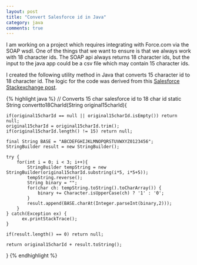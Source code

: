 ```yaml
---
layout: post
title: "Convert Salesforce id in Java"
category: java
comments: true
---
```


I am working on a project which requires integrating with Force.com via the SOAP wsdl. One of the things that we want to 
ensure is that we always work with 18 character ids. The SOAP api always returns 18 character ids, but the input to the 
java app could be a csv file which may contain 15 character ids. 

I created the following utility method in Java that converts 15 character id to 18 character id. The logic for the code was derived
from this [Salesforce Stackexchange post][post].

{% highlight java %}
  // Converts 15 char salesforce id to 18 char id
  static String convertto18CharId(String original15charId){
  	
  	if(original15charId == null || original15charId.isEmpty()) return null;
  	original15charId = original15charId.trim();
  	if(original15charId.length() != 15) return null;
  	
  	final String BASE = "ABCDEFGHIJKLMNOPQRSTUVWXYZ0123456";
  	StringBuilder result = new StringBuilder();
  	
  	try {
    	for(int i = 0; i < 3; i++){
    		StringBuilder tempString = new StringBuilder(original15charId.substring(i*5, i*5+5));
    		tempString.reverse();
    		String binary = "";
    		for(char ch: tempString.toString().toCharArray()) {
    			binary += Character.isUpperCase(ch) ? '1' : '0';
    		}
    		result.append(BASE.charAt(Integer.parseInt(binary,2)));	
    	}
  	} catch(Exception ex) {
  		  ex.printStackTrace();
  	}
  	
  	if(result.length() == 0) return null;
  	
  	return original15charId + result.toString();
  	
  }
{% endhighlight %}



[post]: http://salesforce.stackexchange.com/questions/1653/what-are-salesforce-ids-composed-of
